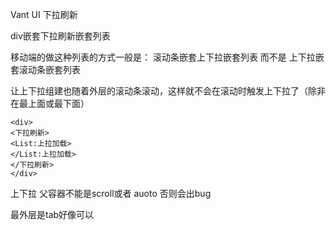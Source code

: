 Vant UI 下拉刷新

div嵌套下拉刷新嵌套列表

移动端的做这种列表的方式一般是：
滚动条嵌套上下拉嵌套列表
而不是 上下拉嵌套滚动条嵌套列表

   让上下拉组建也随着外层的滚动条滚动，这样就不会在滚动时触发上下拉了（除非在最上面或最下面）

```
<div>   
<下拉刷新>
<List:上拉加载>
</List:上拉加载>
</下拉刷新>
</div>
```

上下拉 父容器不能是scroll或者 auoto  否则会出bug

最外层是tab好像可以